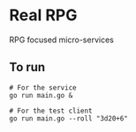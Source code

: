 # Real RPG

RPG focused micro-services

## To run

```
# For the service
go run main.go &

# For the test client
go run main.go --roll "3d20+6"
```